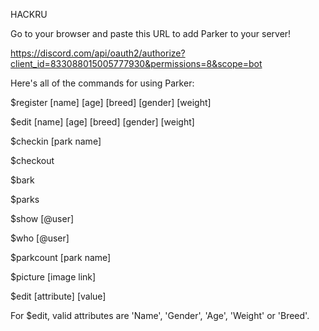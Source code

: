 HACKRU


Go to your browser and paste this URL to add Parker to your server!

https://discord.com/api/oauth2/authorize?client_id=833088015005777930&permissions=8&scope=bot



Here's all of the commands for using Parker:

$register [name] [age] [breed] [gender] [weight]

$edit [name] [age] [breed] [gender] [weight]

$checkin [park name]

$checkout

$bark

$parks

$show [@user]

$who [@user]

$parkcount [park name]

$picture [image link]

$edit [attribute] [value]

For $edit, valid attributes are 'Name', 'Gender', 'Age', 'Weight' or 'Breed'.
